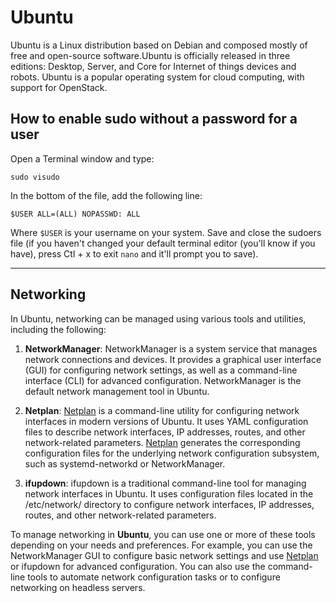 # Ubuntu

Ubuntu is a Linux distribution based on Debian and composed mostly of free and open-source software.Ubuntu is officially released in three editions: Desktop, Server, and Core for Internet of things devices and robots. Ubuntu is a popular operating system for cloud computing, with support for OpenStack.

## How to enable sudo without a password for a user

Open a Terminal window and type:

```
sudo visudo
```

In the bottom of the file, add the following line:

```
$USER ALL=(ALL) NOPASSWD: ALL
```

Where `$USER` is your username on your system. Save and close the sudoers file (if you haven't changed your default terminal editor (you'll know if you have), press Ctl + x to exit `nano` and it'll prompt you to save).

---
## Networking

In Ubuntu, networking can be managed using various tools and utilities, including the following:

1. **NetworkManager**: NetworkManager is a system service that manages network connections and devices. It provides a graphical user interface (GUI) for configuring network settings, as well as a command-line interface (CLI) for advanced configuration. NetworkManager is the default network management tool in Ubuntu.

2. **Netplan**: [Netplan](../netplan) is a command-line utility for configuring network interfaces in modern versions of Ubuntu. It uses YAML configuration files to describe network interfaces, IP addresses, routes, and other network-related parameters. [Netplan](../netplan) generates the corresponding configuration files for the underlying network configuration subsystem, such as systemd-networkd or NetworkManager.

3. **ifupdown**: ifupdown is a traditional command-line tool for managing network interfaces in Ubuntu. It uses configuration files located in the ﻿/etc/network/ directory to configure network interfaces, IP addresses, routes, and other network-related parameters.

To manage networking in **Ubuntu**, you can use one or more of these tools depending on your needs and preferences. For example, you can use the NetworkManager GUI to configure basic network settings and use [Netplan](../netplan) or ifupdown for advanced configuration. You can also use the command-line tools to automate network configuration tasks or to configure networking on headless servers.
